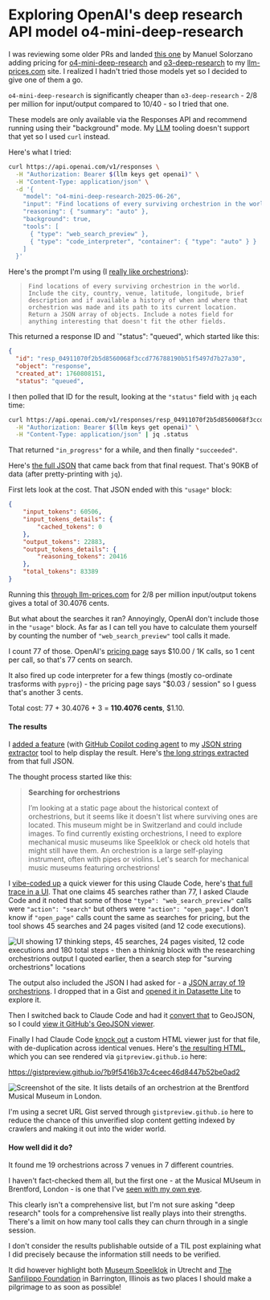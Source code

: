 # Exploring OpenAI's deep research API model o4-mini-deep-research

I was reviewing some older PRs and landed [this one](https://github.com/simonw/llm-prices/pull/9) by Manuel Solorzano adding pricing for [o4-mini-deep-research](https://platform.openai.com/docs/models/o4-mini-deep-research) and [o3-deep-research](https://platform.openai.com/docs/models/o3-deep-research) to my [llm-prices.com](https://www.llm-prices.com/) site. I realized I hadn't tried those models yet so I decided to give one of them a go.

`o4-mini-deep-research` is significantly cheaper than `o3-deep-research` - $2/$8 per million for input/output compared to $10/$40 - so I tried that one.

These models are only available via the Responses API and recommend running using their "background" mode. My [LLM](https://llm.datasette.io/) tooling doesn't support that yet so I used `curl` instead.

Here's what I tried:

```bash
curl https://api.openai.com/v1/responses \
  -H "Authorization: Bearer $(llm keys get openai)" \
  -H "Content-Type: application/json" \
  -d '{
    "model": "o4-mini-deep-research-2025-06-26",
    "input": "Find locations of every surviving orchestrion in the world. Include the city, country, venue, latitude, longitude, brief description and if available a history of when and where that orchestrion was made and its path to its current location. Return a JSON array of objects. Include a notes field for anything interesting that doesn'\''t fit the other fields.",
    "reasoning": { "summary": "auto" },
    "background": true,
    "tools": [
      { "type": "web_search_preview" },
      { "type": "code_interpreter", "container": { "type": "auto" } }
    ]
  }'
```
Here's the prompt I'm using (I [really like orchestrions](https://www.niche-museums.com/115)):

> `Find locations of every surviving orchestrion in the world. Include the city, country, venue, latitude, longitude, brief description and if available a history of when and where that orchestrion was made and its path to its current location. Return a JSON array of objects. Include a notes field for anything interesting that doesn't fit the other fields.`

This returned a response ID and `"status": "queued", which started like this:

```json
{
  "id": "resp_04911070f2b5d8560068f3ccd776788190b51f5497d7b27a30",
  "object": "response",
  "created_at": 1760808151,
  "status": "queued",
```
I then polled that ID for the result, looking at the `"status"` field with `jq` each time:
```bash
curl https://api.openai.com/v1/responses/resp_04911070f2b5d8560068f3ccd776788190b51f5497d7b27a30 \
  -H "Authorization: Bearer $(llm keys get openai)" \
  -H "Content-Type: application/json" | jq .status
```
That returned `"in_progress"` for a while, and then finally `"succeeded"`.

Here's [the full JSON](https://gist.github.com/simonw/3454a4ce40f8547a5c65c911de611ff4) that came back from that final request. That's 90KB of data (after pretty-printing with `jq`).

First lets look at the cost. That JSON ended with this `"usage"` block:

```json
{
    "input_tokens": 60506,
    "input_tokens_details": {
        "cached_tokens": 0
    },
    "output_tokens": 22883,
    "output_tokens_details": {
        "reasoning_tokens": 20416
    },
    "total_tokens": 83389
}
```
Running this [through llm-prices.com](https://www.llm-prices.com/#it=60506&ot=22883&ic=2&cic=0.5&oc=8&sel=o4-mini-deep-research) for $2/$8 per million input/output tokens gives a total of 30.4076 cents.

But what about the searches it ran? Annoyingly, OpenAI don't include those in the `"usage"` block. As far as I can tell you have to calculate them yourself by counting the number of `"web_search_preview"` tool calls it made.

I count 77 of those. OpenAI's [pricing page](https://openai.com/api/pricing/) says $10.00 / 1K calls, so 1 cent per call, so that's 77 cents on search.

It also fired up code interpreter for a few things (mostly co-ordinate trasforms with `pyproj`) - the pricing page says "$0.03 / session" so I guess that's another 3 cents.

Total cost: 77 + 30.4076 + 3 = **110.4076 cents**, $1.10.

#### The results

I [added a feature](https://github.com/simonw/tools/pull/69) (with [GitHub Copilot coding agent](https://docs.github.com/en/enterprise-cloud@latest/copilot/concepts/agents/coding-agent/about-coding-agent) to my [JSON string extractor](https://tools.simonwillison.net/json-string-extractor) tool to help display the result. Here's [the long strings extracted](https://tools.simonwillison.net/json-string-extractor#gist=3454a4ce40f8547a5c65c911de611ff4) from that full JSON.

The thought process started like this:

> **Searching for orchestrions**
>
> I’m looking at a static page about the historical context of orchestrions, but it seems like it doesn't list where surviving ones are located. This museum might be in Switzerland and could include images. To find currently existing orchestrions, I need to explore mechanical music museums like Speelklok or check old hotels that might still have them. An orchestrion is a large self-playing instrument, often with pipes or violins. Let's search for mechanical music museums featuring orchestrions!

I [vibe-coded up](https://gist.github.com/simonw/d225134d348435c8106070cb74c78888) a quick viewer for this using Claude Code, here's [that full trace in a UI](https://tools.simonwillison.net/deep-research-viewer#gist=3454a4ce40f8547a5c65c911de611ff4). That one claims 45 searches rather than 77, I asked Claude Code and it noted that some of those `"type": "web_search_preview"` calls were `"action": "search"` but others were `"action": "open_page"`. I don't know if `"open_page"` calls count the same as searches for pricing, but the tool shows 45 searches and 24 pages visited (and 12 code executions).

![UI showing 17 thinking steps, 45 searches, 24 pages visited, 12 code executions and 180 total steps - then a thinknig block with the researching orchestrions output I quoted earlier, then a search step for "surving orchestrions" locations](https://static.simonwillison.net/static/2025/deep-research-viewer.jpg)

The output also included the JSON I had asked for - a [JSON array of 19 orchestrions](https://gist.github.com/simonw/2a0b26633802149a44e15cf1cd396f86). I dropped that in a Gist and [opened it in Datasette Lite](https://lite.datasette.io/?json=https://gist.github.com/simonw/2a0b26633802149a44e15cf1cd396f86#/data/raw) to explore it.

Then I switched back to Claude Code and had it [convert that](https://gist.github.com/simonw/ee3854ffc5d5da06591c1106d6594aa5#file-make-orchestrion-txt-L14) to GeoJSON, so I could [view it GitHub's GeoJSON viewer](https://gist.github.com/simonw/cfcee19020ad11f8fbf56267b08e466a).

Finally I had Claude Code [knock out](https://gist.github.com/simonw/ee3854ffc5d5da06591c1106d6594aa5#file-make-orchestrion-txt-L70) a custom HTML viewer just for that file, with de-duplication across identical venues. Here's [the resulting HTML](https://gist.github.com/simonw/b9f5416b37c4ceec46d8447b52be0ad2), which you can see rendered via `gitpreview.github.io` here:

https://gistpreview.github.io/?b9f5416b37c4ceec46d8447b52be0ad2

![Screenshot of the site. It lists details of an orchestrion at the Brentford Musical Museum in London.](https://static.simonwillison.net/static/2025/orchestrions-around-the-world.jpg)

I'm using a secret URL Gist served through `gistpreview.github.io` here to reduce the chance of this unverified slop content getting indexed by crawlers and making it out into the wider world.

#### How well did it do?

It found me 19 orchestrions across 7 venues in 7 different countries.

I haven't fact-checked them all, but the first one - at the Musical MUseum in Brentford, London - is one that I've [seen with my own eye](https://www.niche-museums.com/115). 

This clearly isn't a comprehensive list, but I'm not sure asking "deep research" tools for a comprehensive list really plays into their strengths. There's a limit on how many tool calls they can churn through in a single session.

I don't consider the results publishable outside of a TIL post explaining what I did precisely because the information still needs to be verified.

It did however highlight both [Museum Speelklok](https://www.museumspeelklok.nl/en/) in Utrecht and [The Sanfilippo Foundation](https://www.sanfilippofoundation.org/orchestrian-room.html) in Barrington, Illinois as two places I should make a pilgrimage to as soon as possible!
